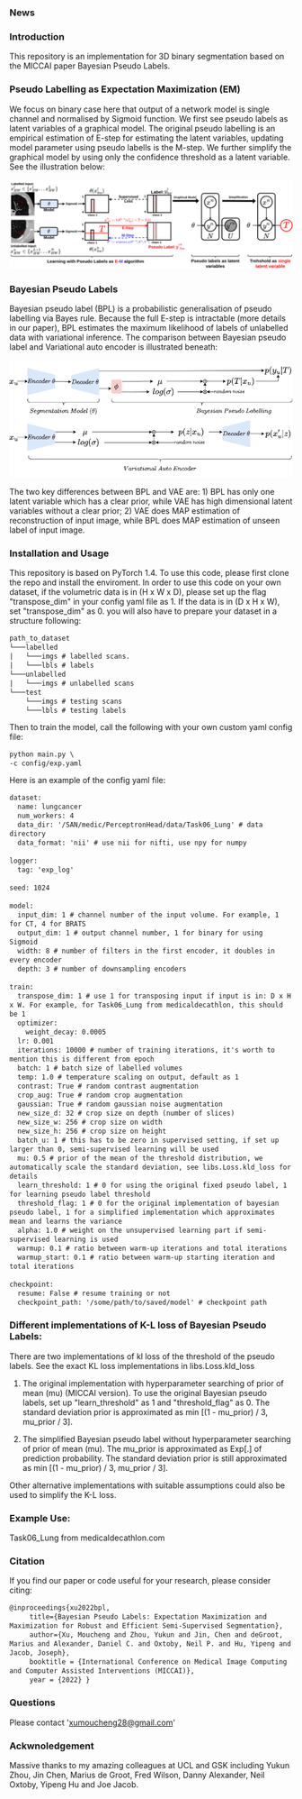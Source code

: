 ### News

### Introduction
This repository is an implementation for 3D binary segmentation based on the MICCAI paper Bayesian Pseudo Labels.

### Pseudo Labelling as Expectation Maximization (EM)
We focus on binary case here that output of a network model is single channel and normalised by Sigmoid function. 
We first see pseudo labels as latent variables of a graphical model. 
The original pseudo labelling is an empirical estimation of E-step for estimating the latent variables, updating model parameter using pseudo labells is the M-step.
We further simplify the graphical model by using only the confidence threshold as a latent variable.
See the illustration below:

![PL vs EM](pics/main_method.png "Plot.")


### Bayesian Pseudo Labels
Bayesian pseudo label (BPL) is a probabilistic generalisation of pseudo labelling via Bayes rule. Because the full E-step is intractable (more details in our paper), BPL estimates the maximum likelihood of labels of unlabelled data with variational inference. The comparison between Bayesian pseudo label and Variational auto encoder is illustrated beneath: 

![BPL vs VAE](pics/BPL_VAE.png "Plot.")

The two key differences between BPL and VAE are: 1) BPL has only one latent variable which has a clear prior, while VAE has high dimensional latent variables without a clear prior; 2) VAE does MAP estimation of reconstruction of input image, while BPL does MAP estimation of unseen label of input image.

### Installation and Usage
This repository is based on PyTorch 1.4. To use this code, please first clone the repo and install the enviroment.
In order to use this code on your own dataset, if the volumetric data is in (H x W x D), please set up the flag "transpose_dim" in your config yaml file as 1. If the data is in (D x H x W), set "transpose_dim" as 0.
you will also have to prepare your dataset in a structure following:

```
path_to_dataset
└───labelled
|   └───imgs # labelled scans. 
|   └───lbls # labels 
└───unlabelled
|   └───imgs # unlabelled scans
└───test
    └───imgs # testing scans
    └───lbls # testing labels
```

Then to train the model, call the following with your own custom yaml config file:
   ```shell
   python main.py \
   -c config/exp.yaml
   ```
Here is an example of the config yaml file:
```
dataset:
  name: lungcancer
  num_workers: 4
  data_dir: '/SAN/medic/PerceptronHead/data/Task06_Lung' # data directory
  data_format: 'nii' # use nii for nifti, use npy for numpy

logger:
  tag: 'exp_log'

seed: 1024

model:
  input_dim: 1 # channel number of the input volume. For example, 1 for CT, 4 for BRATS
  output_dim: 1 # output channel number, 1 for binary for using Sigmoid
  width: 8 # number of filters in the first encoder, it doubles in every encoder
  depth: 3 # number of downsampling encoders

train:
  transpose_dim: 1 # use 1 for transposing input if input is in: D x H x W. For example, for Task06_Lung from medicaldecathlon, this should be 1
  optimizer:
    weight_decay: 0.0005
  lr: 0.001
  iterations: 10000 # number of training iterations, it's worth to mention this is different from epoch
  batch: 1 # batch size of labelled volumes
  temp: 1.0 # temperature scaling on output, default as 1
  contrast: True # random contrast augmentation
  crop_aug: True # random crop augmentation
  gaussian: True # random gaussian noise augmentation
  new_size_d: 32 # crop size on depth (number of slices)
  new_size_w: 256 # crop size on width
  new_size_h: 256 # crop size on height
  batch_u: 1 # this has to be zero in supervised setting, if set up larger than 0, semi-supervised learning will be used
  mu: 0.5 # prior of the mean of the threshold distribution, we automatically scale the standard deviation, see libs.Loss.kld_loss for details
  learn_threshold: 1 # 0 for using the original fixed pseudo label, 1 for learning pseudo label threshold
  threshold_flag: 1 # 0 for the original implementation of bayesian pseudo label, 1 for a simplified implementation which approximates mean and learns the variance
  alpha: 1.0 # weight on the unsupervised learning part if semi-supervised learning is used
  warmup: 0.1 # ratio between warm-up iterations and total iterations
  warmup_start: 0.1 # ratio between warm-up starting iteration and total iterations

checkpoint:
  resume: False # resume training or not
  checkpoint_path: '/some/path/to/saved/model' # checkpoint path
```

### Different implementations of K-L loss of Bayesian Pseudo Labels:
There are two implementations of kl loss of the threshold of the pseudo labels. See the exact KL loss implementations in libs.Loss.kld_loss
1. The original implementation with hyperparameter searching of prior of mean (mu) (MICCAI version). To use the original Bayesian pseudo labels, set up "learn_threshold" as 1
and "threshold_flag" as 0. The standard deviation prior is approximated as min [(1 - mu_prior) / 3, mu_prior / 3]. 

2. The simplified Bayesian pseudo label without hyperparameter searching of prior of mean (mu). The mu_prior is approximated as Exp[.] of prediction probability. The standard deviation prior
is still approximated as min [(1 - mu_prior) / 3, mu_prior / 3]. 

Other alternative implementations with suitable assumptions could also be used to simplify the K-L loss.

### Example Use:
Task06_Lung from medicaldecathlon.com

### Citation

If you find our paper or code useful for your research, please consider citing:

    @inproceedings{xu2022bpl,
         title={Bayesian Pseudo Labels: Expectation Maximization and Maximization for Robust and Efficient Semi-Supervised Segmentation},
         author={Xu, Moucheng and Zhou, Yukun and Jin, Chen and deGroot, Marius and Alexander, Daniel C. and Oxtoby, Neil P. and Hu, Yipeng and Jacob, Joseph},
         booktitle = {International Conference on Medical Image Computing and Computer Assisted Interventions (MICCAI)},
         year = {2022} }


### Questions
Please contact 'xumoucheng28@gmail.com'


### Ackwnoledgement
Massive thanks to my amazing colleagues at UCL and GSK including Yukun Zhou, Jin Chen, Marius de Groot, Fred Wilson, Danny Alexander, Neil Oxtoby, Yipeng Hu and Joe Jacob.
